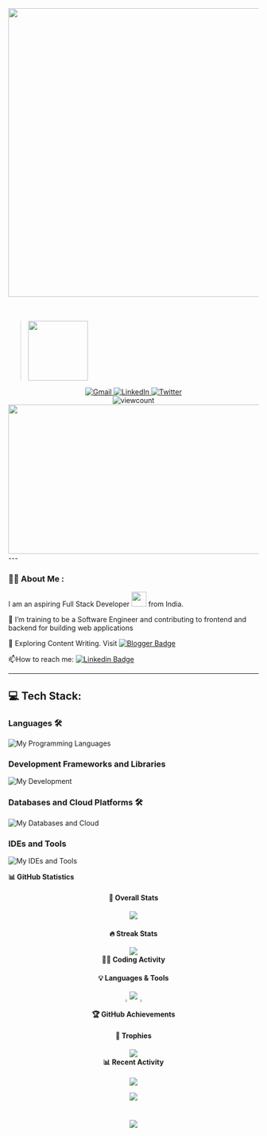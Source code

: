 <div id="header" align="center">
  <img src="https://media.giphy.com/media/Nx0rz3jtxtEre/giphy.gif" width="580"/>
</div>
<br><br>

 <div> <blockquote class="badgr-badge" style="font-family: Helvetica, Roboto, &quot;Segoe UI&quot;, Calibri, sans-serif;"><a href="https://api.badgr.io/public/assertions/bZ9KWreiRxuC3z0tsvMivg"><img width="120px" height="120px" src="https://api.badgr.io/public/assertions/bZ9KWreiRxuC3z0tsvMivg/image"></a></blockquote></div>

<div id="badges" align="center">
  <a href="mailto:binayakb1604@gmail.com">
    <img src="https://skillicons.dev/icons?i=gmail" alt="Gmail" />
  </a>

  <!-- LinkedIn -->
  <a href="https://www.linkedin.com/in/binayak16/">
    <img src="https://skillicons.dev/icons?i=linkedin" alt="LinkedIn" />
  </a>

  <!-- Twitter/X -->
  <a href="https://x.com/BinayakB_16">
    <img src="https://skillicons.dev/icons?i=twitter" alt="Twitter" />
  </a>
</div>
<div id="badges" align="center">
<!--  ![GitHub Views](https://komarev.com/ghpvc/?username=<ZenMachina16>) -->
 <img src="https://komarev.com/ghpvc/?username=ZenMachina16" alt="viewcount"/>

</div>


<div align="center">
  <img src="https://media.giphy.com/media/L8K62iTDkzGX6/giphy.gif" width="600" height="300"/>
</div>
---

### :man_technologist: About Me :
I am an aspiring Full Stack Developer <img src="https://media.giphy.com/media/WUlplcMpOCEmTGBtBW/giphy.gif" width="30"> from India.<br/>

:telescope: I’m training to be a Software Engineer and contributing to frontend and backend for building web applications<br/>

:seedling: Exploring Content Writing. Visit  <a href="https://bytemindchronicles.blogspot.com/">
    <img src="https://img.shields.io/badge/-FF5722?style=for-the-badge&logo=blogger&logoColor=white" alt="Blogger Badge"/>
  </a><br/>

  :mailbox:How to reach me: [![Linkedin Badge](https://img.shields.io/badge/-blue?style=flat&logo=Linkedin&logoColor=white)](https://www.linkedin.com/in/binayakbhattacharjee16/)


  ---

## 💻 Tech Stack:
<!-- ![CSS3](https://img.shields.io/badge/css3-%231572B6.svg?style=for-the-badge&logo=css3&logoColor=white)
![HTML5](https://img.shields.io/badge/html5-%23E34F26.svg?style=for-the-badge&logo=html5&logoColor=white)
![JavaScript](https://img.shields.io/badge/javascript-%23323330.svg?style=for-the-badge&logo=javascript&logoColor=%23F7DF1E)
![Python](https://img.shields.io/badge/python-3670A0?style=for-the-badge&logo=python&logoColor=ffdd54)
![TailwindCSS](https://img.shields.io/badge/tailwindcss-%2338B2AC.svg?style=for-the-badge&logo=tailwind-css&logoColor=white)
![Bootstrap](https://img.shields.io/badge/bootstrap-%23563D7C.svg?style=for-the-badge&logo=bootstrap&logoColor=white)

![Canva](https://img.shields.io/badge/Canva-%2300C4CC.svg?style=for-the-badge&logo=Canva&logoColor=white)
![C](https://img.shields.io/badge/C-00599C?style=for-the-badge&logo=c&logoColor=white)
![Java](https://img.shields.io/badge/Java-ED8B00?style=for-the-badge&logo=java&logoColor=white)
![React](https://img.shields.io/badge/React-61DAFB?style=for-the-badge&logo=react&logoColor=white)
![Node.js](https://img.shields.io/badge/Node.js-339933?style=for-the-badge&logo=Node.js&logoColor=white)
![Git](https://img.shields.io/badge/Git-F05032?style=for-the-badge&logo=Git&logoColor=white) -->
### Languages 🛠 
![My Programming Languages](https://skillicons.dev/icons?i=python,c,cpp,html,css,javascript)

### Development Frameworks and Libraries
![My Development](https://skillicons.dev/icons?i=git,react,nodejs,bootstrap,django)
### Databases and Cloud Platforms 🛠 
![My Databases and Cloud](https://skillicons.dev/icons?i=mongodb,mysql,sqlite,vercel,github,netlify,replit)

### IDEs and Tools
![My IDEs and Tools](https://skillicons.dev/icons?i=vscode,postman)



  <summary><b>📊 GitHub Statistics</b></summary>
  <div align="center">
    <h4>💫 Overall Stats</h4>
    <picture>
      <source 
        srcset="https://github-readme-stats.vercel.app/api?username=zenmachina16&show_icons=true&theme=github_dark&hide_border=true&bg_color=1F222E&title_color=F85D7F&icon_color=F8D866&hide=contribs"
        media="(prefers-color-scheme: dark)"
      />
      <source
        srcset="https://github-readme-stats.vercel.app/api?username=zenmachina16&show_icons=true&theme=default&hide_border=true&hide=contribs"
        media="(prefers-color-scheme: light), (prefers-color-scheme: no-preference)"
      />
      <img src="https://github-readme-stats.vercel.app/api?username=zenmachina16&show_icons=true&theme=github_dark&hide_border=true" />
    </picture>
    
<h4>🔥 Streak Stats</h4>
<picture>
  <source
    srcset="https://github-readme-streak-stats.herokuapp.com/?user=zenmachina16&theme=tokyonight&hide_border=true&background=1F222E&ring=F85D7F&fire=F8D866&currStreakNum=F85D7F&sideNums=F85D7F&currStreakLabel=F8D866&sideLabels=F8D866&dates=FFFFFF"
    media="(prefers-color-scheme: dark)"
  />
  <source
    srcset="https://github-readme-streak-stats.herokuapp.com/?user=zenmachina16&theme=default&hide_border=true"
    media="(prefers-color-scheme: light), (prefers-color-scheme: no-preference)"
  />
  <img src="https://github-readme-streak-stats.herokuapp.com/?user=zenmachina16&theme=tokyonight&hide_border=true" />
</picture>


<!-- Coding Activity Section -->

  <summary><b>👨‍💻 Coding Activity</b></summary>
  <div align="center">
    <h4>💡 Languages & Tools</h4>
    <picture>
      <source
        srcset="https://github-readme-stats.vercel.app/api/top-langs/?username=zenmachina16&layout=compact&theme=github_dark&hide_border=true&bg_color=1F222E&title_color=F85D7F&icon_color=F8D866&langs_count=8"
        media="(prefers-color-scheme: dark)"
      />
      <source
        srcset="https://github-readme-stats.vercel.app/api/top-langs/?username=zenmachina16&layout=compact&theme=default&hide_border=true&langs_count=8"
        media="(prefers-color-scheme: light), (prefers-color-scheme: no-preference)"
      />
      <img src="https://github-readme-stats.vercel.app/api/top-langs/?username=zenmachina16&layout=compact&theme=github_dark&hide_border=true" />
    </picture>
  </div>
  <!-- Additional Achievement Cards -->
<div style="display: flex; justify-content: center; flex-wrap: wrap; gap: 10px;">
  <picture>
    <source
      srcset="https://github-profile-summary-cards.vercel.app/api/cards/repos-per-language?username=zenmachina16&theme=tokyonight"
      media="(prefers-color-scheme: dark)"
    />
    <img width="45%" src="https://github-profile-summary-cards.vercel.app/api/cards/repos-per-language?username=zenmachina16&theme=tokyonight" />
  </picture>
  <picture>
    <source
      srcset="https://github-profile-summary-cards.vercel.app/api/cards/most-commit-language?username=zenmachina16&theme=tokyonight"
      media="(prefers-color-scheme: dark)"
    />
    <img width="45%" src="https://github-profile-summary-cards.vercel.app/api/cards/most-commit-language?username=zenmachina16&theme=tokyonight" />
  </picture>
</div>


<!-- Achievements Section -->

  <summary><b>🏆 GitHub Achievements</b></summary>
  <div align="center">
    <h4>🌟 Trophies</h4>
    <picture>
      <source
        srcset="https://github-profile-trophy.vercel.app/?username=zenmachina16&theme=onestar&no-frame=true&column=4&margin-w=15&margin-h=15"
        media="(prefers-color-scheme: dark)"
      />
      <source
        srcset="https://github-profile-trophy.vercel.app/?username=zenmachina16&theme=flat&no-frame=true&column=4&margin-w=15&margin-h=15"
        media="(prefers-color-scheme: light), (prefers-color-scheme: no-preference)"
      />
      <img src="https://github-profile-trophy.vercel.app/?username=zenmachina16&theme=onestar&no-frame=true&column=4" />
    </picture>

  </div>


<!-- Activity Graph -->

  <summary><b>📊 Recent Activity</b></summary>
  <br/>
  <div align="center">
    <picture>
      <source
        srcset="https://github-readme-activity-graph.vercel.app/graph?username=zenmachina16&custom_title=Achal's%20Activity%20Graph&bg_color=1F222E&color=F8D866&line=F85D7F&point=FFFFFF&hide_border=true"
        media="(prefers-color-scheme: dark)"
      />
      <source
        srcset="https://github-readme-activity-graph.vercel.app/graph?username=zenmachina16&custom_title=Binayak's%20Activity%20Graph&bg_color=ffffff&color=000000&line=0969da&point=000000&hide_border=true"
        media="(prefers-color-scheme: light), (prefers-color-scheme: no-preference)"
      />
      <img src="https://github-readme-activity-graph.vercel.app/graph?username=zenmachina16&theme=tokyo-night&hide_border=true" />
    </picture>
  </div>


<p  align="center">
<img src="https://user-images.githubusercontent.com/73097560/115834477-dbab4500-a447-11eb-908a-139a6edaec5c.gif">             
<br>
<h1 align="center">
    <img src="https://readme-typing-svg.herokuapp.com/?font=Righteous&size=35&center=true&vCenter=true&width=500&height=70&duration=4000&lines=Thanks+for+the+View🙋🏻‍♂️!;+Take+Care🤝" />
</h1>
</div>


  
